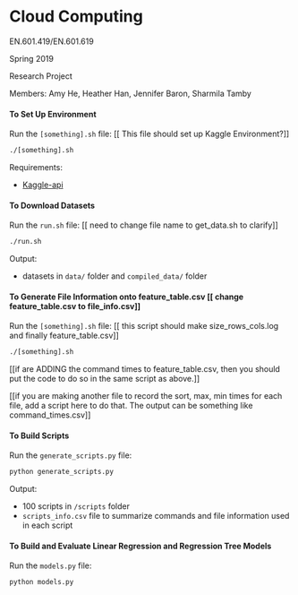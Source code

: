 # Cloud Computing

EN.601.419/EN.601.619

Spring 2019

Research Project

Members: Amy He, Heather Han, Jennifer Baron, Sharmila Tamby 

#### To Set Up Environment
Run the ```[something].sh``` file: [[ This file should set up Kaggle Environment?]]
```bash
./[something].sh
```
Requirements:
* [Kaggle-api](https://github.com/Kaggle/kaggle-api)

#### To Download Datasets
Run the ```run.sh``` file: [[ need to change file name to get_data.sh to clarify]]
```bash
./run.sh
```
Output: 
* datasets in  ```data/``` folder and ```compiled_data/``` folder

#### To Generate File Information onto feature_table.csv [[ change feature_table.csv to file_info.csv]]
Run the ```[something].sh``` file:  [[ this script should make size_rows_cols.log and finally feature_table.csv]]
```bash
./[something].sh
```
[[if are ADDING the command times to feature_table.csv, then you should put the code to do so in the same script as above.]]

[[if you are making another file to record the sort, max, min times for each file, add a script here to do that. The output can be something like command_times.csv]]

#### To Build Scripts
Run the ```generate_scripts.py``` file:
```bash
python generate_scripts.py
```
Output: 
* 100 scripts in ```/scripts``` folder
* ```scripts_info.csv``` file to summarize commands and file information used in each script

#### To Build and Evaluate Linear Regression and Regression Tree Models
Run the ```models.py``` file:
```bash
python models.py
```

